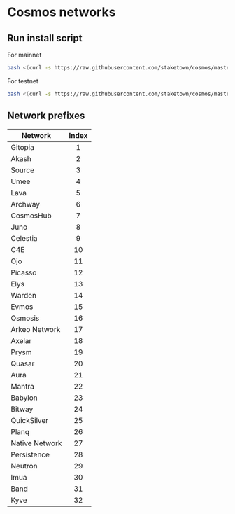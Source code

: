 # Cosmos networks

## Run install script

For mainnet
```bash
bash <(curl -s https://raw.githubusercontent.com/staketown/cosmos/master/composable/main_install.sh)
```

For testnet
```bash
bash <(curl -s https://raw.githubusercontent.com/staketown/cosmos/master/composable/test_install.sh)
```

## Network prefixes

| Network        | Index |
|----------------|:-----:|
| Gitopia        |   1   |
| Akash          |   2   |
| Source         |   3   |
| Umee           |   4   |
| Lava           |   5   |
| Archway        |   6   |
| CosmosHub      |   7   |
| Juno           |   8   |
| Celestia       |   9   |
| C4E            |  10   |
| Ojo            |  11   |
| Picasso        |  12   |
| Elys           |  13   |
| Warden         |  14   |
| Evmos          |  15   | // free
| Osmosis        |  16   |
| Arkeo Network  |  17   |
| Axelar         |  18   |
| Prysm          |  19   |
| Quasar         |  20   |
| Aura           |  21   |
| Mantra         |  22   |
| Babylon        |  23   |
| Bitway         |  24   |
| QuickSilver    |  25   |
| Planq          |  26   |
| Native Network |  27   |
| Persistence    |  28   |
| Neutron        |  29   |
| Imua           |  30   |
| Band           |  31   |
| Kyve           |  32   |